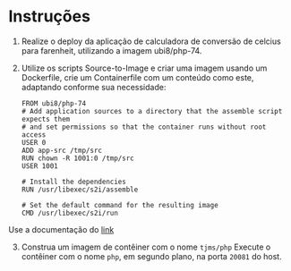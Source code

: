 # Instruções

1. Realize o deploy da aplicação de calculadora de conversão de celcius para farenheit, utilizando a imagem ubi8/php-74.

2. Utilize os scripts Source-to-Image e criar uma imagem usando um Dockerfile, crie um Containerfile com um conteúdo como este, adaptando conforme sua necessidade:
   ```
   FROM ubi8/php-74
   # Add application sources to a directory that the assemble script expects them
   # and set permissions so that the container runs without root access
   USER 0
   ADD app-src /tmp/src
   RUN chown -R 1001:0 /tmp/src
   USER 1001

   # Install the dependencies
   RUN /usr/libexec/s2i/assemble

   # Set the default command for the resulting image
   CMD /usr/libexec/s2i/run
   ```

Use a documentação do [link](https://catalog.redhat.com/software/containers/ubi8/php-74/5f521244e05bbcd88f128b63?container-tabs=overview)

3. Construa um imagem de contêiner com o nome ```tjms/php```
Execute o contêiner com o nome ```php```, em segundo plano, na porta ```20081``` do host.
